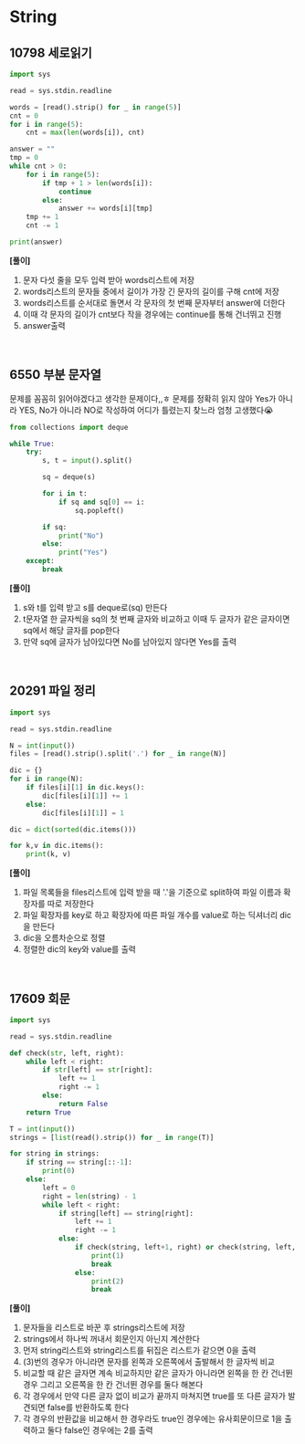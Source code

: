 ﻿# String 
## 10798 세로읽기 

```python
import sys

read = sys.stdin.readline

words = [read().strip() for _ in range(5)]
cnt = 0
for i in range(5):
    cnt = max(len(words[i]), cnt)

answer = ""
tmp = 0
while cnt > 0:
    for i in range(5):
        if tmp + 1 > len(words[i]):
            continue
        else:
            answer += words[i][tmp]
    tmp += 1
    cnt -= 1

print(answer)
```

**[풀이]**
1) 문자 다섯 줄을 모두 입력 받아 words리스트에 저장 
2) words리스트의 문자들 중에서 길이가 가장 긴 문자의 길이를 구해 cnt에 저장
3) words리스트를 순서대로 돌면서 각 문자의 첫 번째 문자부터 answer에 더한다
4) 이때 각 문자의 길이가 cnt보다 작을 경우에는 continue를 통해 건너뛰고 진행
5) answer출력 

<br/>

## 6550 부분 문자열 
문제를 꼼꼼히 읽어야겠다고 생각한 문제이다,,ㅎ 문제를 정확히 읽지 않아 Yes가 아니라 YES,  No가 아니라 NO로 작성하여 어디가 틀렸는지 찾느라 엄청 고생했다😭

```python
from collections import deque

while True:
    try:
        s, t = input().split()

        sq = deque(s)

        for i in t:
            if sq and sq[0] == i:
                sq.popleft()

        if sq:
            print("No")
        else:
            print("Yes")
    except:
        break
```

**[풀이]**
1) s와 t를 입력 받고 s를 deque로(sq) 만든다 
2) t문자열 한 글자씩을 sq의 첫 번째 글자와 비교하고 이때 두 글자가 같은 글자이면 sq에서 해당 글자를 pop한다 
3) 만약 sq에 글자가 남아있다면 No를 남아있지 않다면 Yes를 출력 

<br/>

##  20291 파일 정리 

```python
import sys

read = sys.stdin.readline

N = int(input())
files = [read().strip().split('.') for _ in range(N)]

dic = {}
for i in range(N):
    if files[i][1] in dic.keys():
        dic[files[i][1]] += 1
    else:
        dic[files[i][1]] = 1

dic = dict(sorted(dic.items()))

for k,v in dic.items():
    print(k, v)
```

**[풀이]**
1) 파일 목록들을 files리스트에 입력 받을 때 '.'을 기준으로 split하여 파일 이름과 확장자를 따로 저장한다
2) 파일 확장자를 key로 하고 확장자에 따른 파일 개수를 value로 하는 딕셔너리 dic을 만든다 
3) dic을 오름차순으로 정렬
4) 정렬한 dic의 key와 value를 출력 

<br/>

## 17609 회문 

```python
import sys

read = sys.stdin.readline

def check(str, left, right):
    while left < right:
        if str[left] == str[right]:
            left += 1
            right -= 1
        else:
            return False
    return True

T = int(input())
strings = [list(read().strip()) for _ in range(T)]

for string in strings:
    if string == string[::-1]:
        print(0)
    else:
        left = 0
        right = len(string) - 1
        while left < right:
            if string[left] == string[right]:
                left += 1
                right -= 1
            else:
                if check(string, left+1, right) or check(string, left, right-1):
                    print(1)
                    break
                else:
                    print(2)
                    break
```

**[풀이]**
1) 문자들을 리스트로 바꾼 후 strings리스트에 저장 
2) strings에서 하나씩 꺼내서 회문인지 아닌지 계산한다
3) 먼저 string리스트와 string리스트를 뒤집은 리스트가 같으면 0을 출력
4) (3)번의 경우가 아니라면 문자를 왼쪽과 오른쪽에서 출발해서 한 글자씩 비교
5) 비교할 때 같은 글자면 계속 비교하지만 같은 글자가 아니라면 왼쪽을 한 칸 건너뛴 경우 그리고 오른쪽을 한 칸 건너뛴 경우를 둘다 해본다
6) 각 경우에서 만약 다른 글자 없이 비교가 끝까지 마쳐지면 true를 또 다른 글자가 발견되면 false를 반환하도록 한다
7) 각 경우의 반환값을 비교해서 한 경우라도 true인 경우에는 유사회문이므로 1을 출력하고 둘다 false인 경우에는 2를 출력

